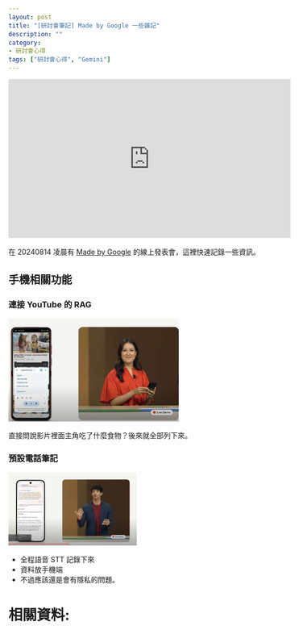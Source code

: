 ```yaml
---
layout: post
title: "[研討會筆記] Made by Google 一些雜記"
description: ""
category: 
- 研討會心得
tags: ["研討會心得", "Gemini"]
---
```


<iframe width="560" height="315" src="https://www.youtube.com/embed/N_y2tP9of8A?si=b5HlzKafdg3I_1CS" title="YouTube video player" frameborder="0" allow="accelerometer; autoplay; clipboard-write; encrypted-media; gyroscope; picture-in-picture; web-share" referrerpolicy="strict-origin-when-cross-origin" allowfullscreen></iframe>



在 20240814 凌晨有 [Made by Google](https://www.youtube.com/watch?v=N_y2tP9of8A) 的線上發表會，這裡快速記錄一些資訊。



## 手機相關功能

### 連接 YouTube 的 RAG 

<img src="../images/2022/image-20240814130417331.png" alt="image-20240814130417331" style="zoom:33%;" />

直接問說影片裡面主角吃了什麼食物？後來就全部列下來。



### 預設電話筆記

<img src="../images/2022/Google Chrome 2024-08-14 12.52.23.png" alt="Google Chrome 2024-08-14 12.52.23" style="zoom:25%;" />

- 全程語音 STT 記錄下來
- 資料放手機端
- 不過應該還是會有隱私的問題。



# 相關資料:
